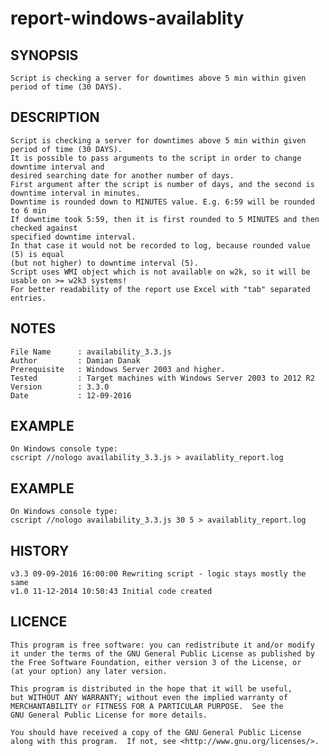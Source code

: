 # report-windows-availablity
## SYNOPSIS
    Script is checking a server for downtimes above 5 min within given period of time (30 DAYS).
## DESCRIPTION
    Script is checking a server for downtimes above 5 min within given period of time (30 DAYS).
    It is possible to pass arguments to the script in order to change downtime interval and 
    desired searching date for another number of days. 
    First argument after the script is number of days, and the second is downtime interval in minutes.
    Downtime is rounded down to MINUTES value. E.g. 6:59 will be rounded to 6 min
    If downtime took 5:59, then it is first rounded to 5 MINUTES and then checked against 
    specified downtime interval.
    In that case it would not be recorded to log, because rounded value (5) is equal 
    (but not higher) to downtime interval (5).
    Script uses WMI object which is not available on w2k, so it will be usable on >= w2k3 systems!
    For better readability of the report use Excel with "tab" separated entries.
## NOTES
    File Name      : availability_3.3.js
    Author         : Damian Danak
    Prerequisite   : Windows Server 2003 and higher.
    Tested         : Target machines with Windows Server 2003 to 2012 R2
    Version        : 3.3.0
    Date           : 12-09-2016
## EXAMPLE
    On Windows console type:
    cscript //nologo availability_3.3.js > availablity_report.log
## EXAMPLE
    On Windows console type:
    cscript //nologo availability_3.3.js 30 5 > availablity_report.log
## HISTORY
    v3.3 09-09-2016 16:00:00 Rewriting script - logic stays mostly the same
    v1.0 11-12-2014 10:50:43 Initial code created
## LICENCE
    This program is free software: you can redistribute it and/or modify
    it under the terms of the GNU General Public License as published by
    the Free Software Foundation, either version 3 of the License, or
    (at your option) any later version.

    This program is distributed in the hope that it will be useful,
    but WITHOUT ANY WARRANTY; without even the implied warranty of
    MERCHANTABILITY or FITNESS FOR A PARTICULAR PURPOSE.  See the
    GNU General Public License for more details.

    You should have received a copy of the GNU General Public License
    along with this program.  If not, see <http://www.gnu.org/licenses/>.
